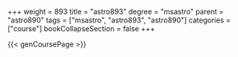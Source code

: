 +++
weight = 893
title = "astro893"
degree = "msastro"
parent = "astro890"
tags = ["msastro", "astro893", "astro890"]
categories = ["course"]
bookCollapseSection = false
+++

{{< genCoursePage >}}
